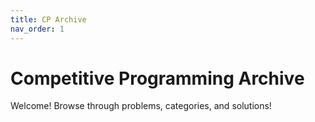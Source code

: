 ```yaml
---
title: CP Archive
nav_order: 1
---
```


# Competitive Programming Archive

Welcome! Browse through problems, categories, and solutions!
